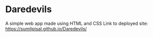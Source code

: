 # Daredevils
A simple web app made using HTML and CSS
Link to deployed site: https://sumitpisal.github.io/Daredevils/
